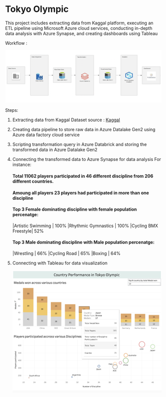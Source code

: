 # Tokyo Olympic

This project includes extracting data from Kaggal platform, executing an ETL pipeline using Microsoft Azure cloud services, conducting in-depth data analysis with Azure Synapse, and creating dashboards using Tableau


Workflow :

![WorkFlow!](https://github.com/prashantlal56/Tokyo_olympic_DE/blob/main/Image/Screenshot%202024-03-03%20at%2000.10.58.png)

Steps:
1. Extracting data from Kaggal
   Dataset source : [Kaggal](https://www.kaggle.com/datasets/arjunprasadsarkhel/2021-olympics-in-tokyo )
2. Creating data pipeline to store raw data in Azure Datalake Gen2 using Azure data factory cloud service
3. Scripting transformation query in Azure Databrick and storing the transformed data in Azure Datalake Gen2
4. Connecting the transformed data to Azure Synapse for data analysis
   For instance:
   #### Total 11062 players participated in 46 different discipline from 206 different countries.
   #### Amoung all players 23 players had participated in more than one discipline
   #### Top 3 Female dominating discipline with female population percenatge:
      |Artistic Swimming    | 100%
      |Rhythmic Gymnastics  | 100%
      |Cycling BMX Freestyle| 52%
   #### Top 3 Male dominating discipline with Male population percenatge:
      |Wrestling    | 66%
      |Cycling Road | 65%
      |Boxing       | 64%
6. Connecting with Tableau for data visualization
   
   ![Tableau](https://github.com/prashantlal56/Tokyo_olympic_DE/blob/main/Image/Screenshot%202024-03-02%20at%2022.12.49.png)
